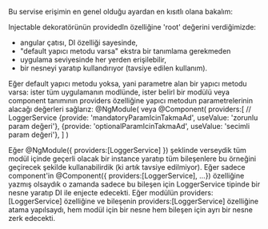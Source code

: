 Bu servise erişimin en genel olduğu ayardan en kısıtlı olana bakalım:
  
Injectable dekoratörünün providedIn özelliğine 'root' değerini verdiğimizde:
- angular çatısı, DI özelliği sayesinde,
- "default yapıcı metodu varsa" ekstra bir tanımlama gerekmeden
- uygulama seviyesinde her yerden erişilebilir, 
- bir nesneyi yaratıp
kullandırıyor (tavsiye edilen kullanım).
 
Eğer default yapıcı metodu yoksa, yani parametre alan bir yapıcı metodu varsa:
ister tüm uygulamanın modlünde, ister belirl bir modülü veya component tanımının
providers özelliğine yapıcı metodun parametrelerinin alacağı değerleri sağlarız:
@NgModule(  veya @Component(
  providers:[
    // LoggerService
    {provide: 'mandatoryParamIcinTakmaAd', useValue: 'zorunlu param değeri'}, 
    {provide: 'optionalParamIcinTakmaAd', useValue: 'secimli param değeri'}, 
  ]
)
  
Eğer @NgModule({ providers:[LoggerService] }) şeklinde verseydik 
tüm modül içinde geçerli olacak bir instance yaratıp tüm bileşenlere
bu örneğini geçirecek şekilde kullanabilirdik (ki artık tavsiye edilmiyor).
Eğer sadece component'in @Component({ providers:[LoggerService], ...}) özelliğine
yazmış olsaydık o zamanda sadece bu bileşen için LoggerService tipinde bir nesne 
yaratıp DI ile enjecte edecekti.
Eğer modülün providers:[LoggerService] özelliğine ve bileşenin 
providers:[LoggerService] özelliğine atama yapılsaydı, hem modül için bir nesne 
hem bileşen için ayrı bir nesne zerk edecekti.